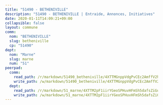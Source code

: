 ```yaml
---
title: "51490 - BETHENIVILLE"
description: "51490 - BETHENIVILLE | Entraide, Annonces, Initiatives"
date: 2020-01-11T14:09:21+09:00
collapsible: false
layout: commune
comm:
  nom: "BETHENIVILLE"
  slug: betheniville
  cp: "51490"
dept:
  nom: "Marne"
  slug: marne
  num: "51"
peerpad:
  comm:
    read_path: /r/markdown/51490_betheniville/4XTTMGnppVdgPvCEc2AmffV2h3CfvS5puHz7kWW9CFS5WBqyr
    write_path: /w/markdown/51490_betheniville/4XTTMGnppVdgPvCEc2AmffV2h3CfvS5puHz7kWW9CFS5WBqyr-K3TgTn3VW9derGmPaXNyiSE8UVzpnCBqmFDY2yRv739qi94KgiYDtGVXuWBS4qJotjX31h5LRSvRuLxnVEB2YMNJhtLLysYChXRnH2VYduTeH4TYWyte7p7gEGJZL28CsRscxcHn
  dept:
    read_path: /r/markdown/51_marne/4XTTM2pF1iirYGeoSPHuvHFmSh5dafsZiGuDVqApNYr9W2doe
    write_path: /w/markdown/51_marne/4XTTM2pF1iirYGeoSPHuvHFmSh5dafsZiGuDVqApNYr9W2doe-K3TgV7EpXmd75L5pz6aUTALihWsFeiubyposyfPgz6DbQby3ZQF3gNXaGqeRVGevfRz46yND7Y8QkCv5VozWFj5shZbEokjWNQrdmmsAHCxzuLQj5kuinh4kCdsefHKLdp7xhUwa
---
```



